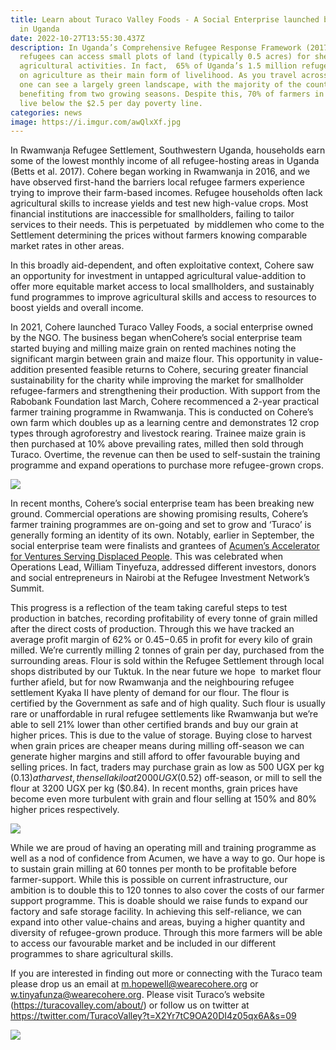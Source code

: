 ```yaml
---
title: Learn about Turaco Valley Foods - A Social Enterprise launched by Cohere
  in Uganda
date: 2022-10-27T13:55:30.437Z
description: In Uganda’s Comprehensive Refugee Response Framework (2017),
  refugees can access small plots of land (typically 0.5 acres) for shelter and
  agricultural activities. In fact,  65% of Uganda’s 1.5 million refugees depend
  on agriculture as their main form of livelihood. As you travel across Uganda
  one can see a largely green landscape, with the majority of the country
  benefiting from two growing seasons. Despite this, 70% of farmers in Uganda
  live below the $2.5 per day poverty line.
categories: news
image: https://i.imgur.com/awQlxXf.jpg
---
```

<!--StartFragment-->

In Rwamwanja Refugee Settlement, Southwestern Uganda, households earn some of the lowest monthly income of all refugee-hosting areas in Uganda (Betts et al. 2017). Cohere began working in Rwamwanja in 2016, and we have observed first-hand the barriers local refugee farmers experience trying to improve their farm-based incomes. Refugee households often lack agricultural skills to increase yields and test new high-value crops. Most financial institutions are inaccessible for smallholders, failing to tailor services to their needs. This is perpetuated  by middlemen who come to the Settlement determining the prices without farmers knowing comparable market rates in other areas.

<!--EndFragment-->

<!--StartFragment-->

In this broadly aid-dependent, and often exploitative context, Cohere saw an opportunity for investment in untapped agricultural value-addition to offer more equitable market access to local smallholders, and sustainably fund programmes to improve agricultural skills and access to resources to boost yields and overall income. 

<!--EndFragment-->

<!--StartFragment-->

In 2021, Cohere launched Turaco Valley Foods, a social enterprise owned by the NGO. The business began whenCohere’s social enterprise team started buying and milling maize grain on rented machines noting the significant margin between grain and maize flour. This opportunity in value-addition presented feasible returns to Cohere, securing greater financial sustainability for the charity while improving the market for smallholder refugee-farmers and strengthening their production. With support from the Rabobank Foundation last March, Cohere recommenced a 2-year practical farmer training programme in Rwamwanja. This is conducted on Cohere’s own farm which doubles up as a learning centre and demonstrates 12 crop types through agroforestry and livestock rearing. Trainee maize grain is then purchased at 10% above prevailing rates, milled then sold through Turaco. Overtime, the revenue can then be used to self-sustain the training programme and expand operations to purchase more refugee-grown crops.

<!--EndFragment-->

![](https://i.imgur.com/3DoTvEs.jpg)

<!--StartFragment-->

In recent months, Cohere’s social enterprise team has been breaking new ground. Commercial operations are showing promising results, Cohere’s farmer training programmes are on-going and set to grow and ‘Turaco’ is generally forming an identity of its own. Notably, earlier in September, the social enterprise team were finalists and grantees of [Acumen’s Accelerator for Ventures Serving Displaced People](https://blog.acumenacademy.org/forcibly-displaced-accelerator-awardees). This was celebrated when Operations Lead, William Tinyefuza, addressed different investors, donors and social entrepreneurs in Nairobi at the Refugee Investment Network’s Summit.

<!--EndFragment-->

<!--StartFragment-->

This progress is a reflection of the team taking careful steps to test production in batches, recording profitability of every tonne of grain milled after the direct costs of production. Through this we have tracked an average profit margin of 62% or $0.45-$0.65 in profit for every kilo of grain milled. We’re currently milling 2 tonnes of grain per day, purchased from the surrounding areas. Flour is sold within the Refugee Settlement through local shops distributed by our Tuktuk. In the near future we hope  to market flour further afield, but for now Rwamwanja and the neighbouring refugee settlement Kyaka II have plenty of demand for our flour. The flour is certified by the Government as safe and of high quality. Such flour is usually rare or unaffordable in rural refugee settlements like Rwamwanja but we’re able to sell 21% lower than other certified brands and buy our grain at higher prices. This is due to the value of storage. Buying close to harvest when grain prices are cheaper means during milling off-season we can generate higher margins and still afford to offer favourable buying and selling prices. In fact, traders may purchase grain as low as 500 UGX per kg ($0.13) at harvest, then sell a kilo at 2000 UGX ($0.52) off-season, or mill to sell the flour at 3200 UGX per kg ($0.84). In recent months, grain prices have become even more turbulent with grain and flour selling at 150% and 80% higher prices respectively. 

<!--EndFragment-->

![](https://i.imgur.com/Zamu3tP.jpg)

<!--StartFragment-->

While we are proud of having an operating mill and training programme as well as a nod of confidence from Acumen, we have a way to go. Our hope is to sustain grain milling at 60 tonnes per month to be profitable before farmer-support. While this is possible on current infrastructure, our ambition is to double this to 120 tonnes to also cover the costs of our farmer support programme. This is doable should we raise funds to expand our factory and safe storage facility. In achieving this self-reliance, we can expand into other value-chains and areas, buying a higher quantity and diversity of refugee-grown produce. Through this more farmers will be able to access our favourable market and be included in our different programmes to share agricultural skills. 

<!--EndFragment-->

<!--StartFragment-->

If you are interested in finding out more or connecting with the Turaco team please drop us an email at [m.hopewell@wearecohere.org](mailto:m.hopewell@wearecohere.org) or [w.tinyafunza@wearecohere.org](mailto:w.tinyafunza@wearecohere.org). Please visit Turaco’s website (<https://turacovalley.com/about/>) or follow us on twitter at <https://twitter.com/TuracoValley?t=X2Yr7tC9OA20DI4z05qx6A&s=09>

<!--EndFragment-->

![](https://i.imgur.com/tMrxYuI.png)
